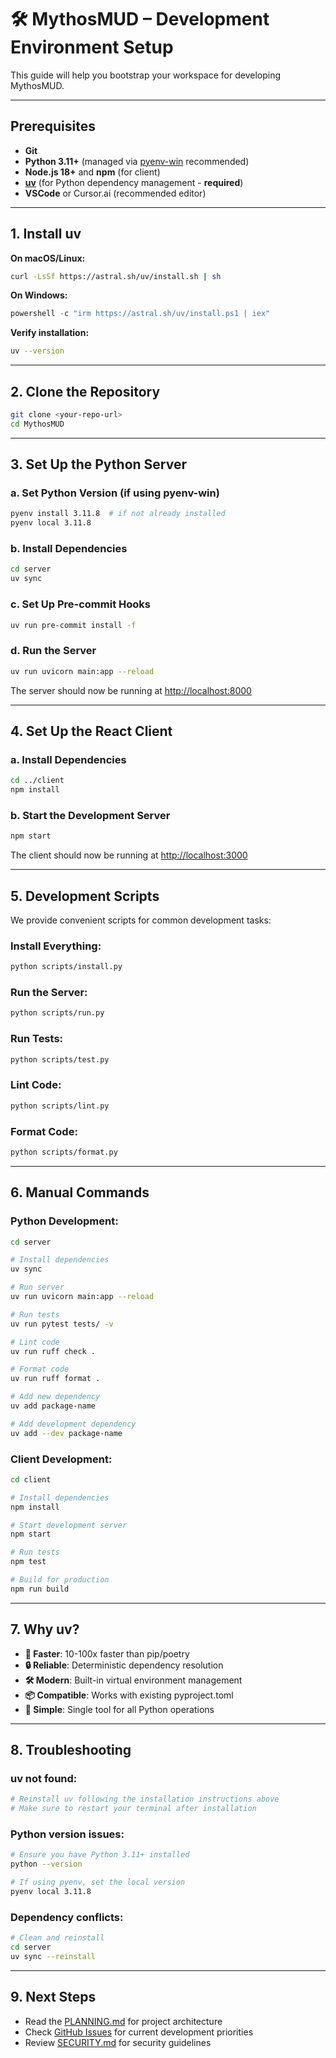 # 🛠️ MythosMUD – Development Environment Setup

This guide will help you bootstrap your workspace for developing MythosMUD.

---

## Prerequisites

- **Git**
- **Python 3.11+** (managed via [pyenv-win](https://github.com/pyenv-win/pyenv-win) recommended)
- **Node.js 18+** and **npm** (for client)
- **[uv](https://github.com/astral-sh/uv)** (for Python dependency management - **required**)
- **VSCode** or Cursor.ai (recommended editor)

---

## 1. Install uv

**On macOS/Linux:**

```sh
curl -LsSf https://astral.sh/uv/install.sh | sh
```

**On Windows:**

```powershell
powershell -c "irm https://astral.sh/uv/install.ps1 | iex"
```

**Verify installation:**

```sh
uv --version
```

---

## 2. Clone the Repository

```sh
git clone <your-repo-url>
cd MythosMUD
```

---

## 3. Set Up the Python Server

### a. Set Python Version (if using pyenv-win)

```sh
pyenv install 3.11.8  # if not already installed
pyenv local 3.11.8
```

### b. Install Dependencies

```sh
cd server
uv sync
```

### c. Set Up Pre-commit Hooks

```sh
uv run pre-commit install -f
```

### d. Run the Server

```sh
uv run uvicorn main:app --reload
```

The server should now be running at [http://localhost:8000](http://localhost:8000)

---

## 4. Set Up the React Client

### a. Install Dependencies

```sh
cd ../client
npm install
```

### b. Start the Development Server

```sh
npm start
```

The client should now be running at [http://localhost:3000](http://localhost:3000)

---

## 5. Development Scripts

We provide convenient scripts for common development tasks:

### **Install Everything:**

```sh
python scripts/install.py
```

### **Run the Server:**

```sh
python scripts/run.py
```

### **Run Tests:**

```sh
python scripts/test.py
```

### **Lint Code:**

```sh
python scripts/lint.py
```

### **Format Code:**

```sh
python scripts/format.py
```

---

## 6. Manual Commands

### **Python Development:**

```sh
cd server

# Install dependencies
uv sync

# Run server
uv run uvicorn main:app --reload

# Run tests
uv run pytest tests/ -v

# Lint code
uv run ruff check .

# Format code
uv run ruff format .

# Add new dependency
uv add package-name

# Add development dependency
uv add --dev package-name
```

### **Client Development:**

```sh
cd client

# Install dependencies
npm install

# Start development server
npm start

# Run tests
npm test

# Build for production
npm run build
```

---

## 7. Why uv?

- **🚀 Faster**: 10-100x faster than pip/poetry
- **🔒 Reliable**: Deterministic dependency resolution
- **🛠️ Modern**: Built-in virtual environment management
- **📦 Compatible**: Works with existing pyproject.toml
- **🔄 Simple**: Single tool for all Python operations

---

## 8. Troubleshooting

### **uv not found:**

```sh
# Reinstall uv following the installation instructions above
# Make sure to restart your terminal after installation
```

### **Python version issues:**

```sh
# Ensure you have Python 3.11+ installed
python --version

# If using pyenv, set the local version
pyenv local 3.11.8
```

### **Dependency conflicts:**

```sh
# Clean and reinstall
cd server
uv sync --reinstall
```

---

## 9. Next Steps

- Read the [PLANNING.md](PLANNING.md) for project architecture
- Check [GitHub Issues](https://github.com/arkanwolfshade/MythosMUD/issues) for current development priorities
- Review [SECURITY.md](SECURITY.md) for security guidelines
